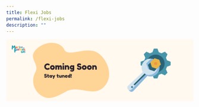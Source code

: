 ```yaml
---
title: Flexi Jobs
permalink: /flexi-jobs
description: ""
---
```

![](/images/Coming%20Soon%20Banner.png)